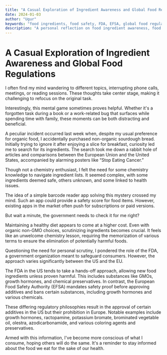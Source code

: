 ```yaml
---
title: "A Casual Exploration of Ingredient Awareness and Global Food Regulations"
date: 2024-01-03
author: "Ugur"
keywords: "food ingredients, food safety, FDA, EFSA, global food regulations, organic food, food additives"
description: "A personal reflection on food ingredient awareness, food regulations, and the differences between the FDA and EFSA standards."
---
```

# A Casual Exploration of Ingredient Awareness and Global Food Regulations

I often find my mind wandering to different topics, interrupting phone calls, meetings, or reading sessions. These thoughts take center stage, making it challenging to refocus on the original task.

Interestingly, this mental game sometimes proves helpful. Whether it's a forgotten task during a book or a work-related bug that surfaces while spending time with family, these moments can be both distracting and beneficial.

A peculiar incident occurred last week when, despite my usual preference for organic food, I accidentally purchased non-organic sourdough bread. Initially trying to ignore it after enjoying a slice for breakfast, curiosity led me to search for its ingredients. The search took me down a rabbit hole of articles and comparisons between the European Union and the United States, accompanied by alarming posters like “Stop Eating Cancer.”

Though not a chemistry enthusiast, I felt the need for some chemistry knowledge to navigate ingredient lists. It seemed complex, with some ingredients deemed safe, others unknown, and some linked to health issues.

The idea of a simple barcode reader app solving this mystery crossed my mind. Such an app could provide a safety score for food items. However, existing apps in the market often push for subscriptions or paid versions.

But wait a minute, the government needs to check it for me right?

Maintaining a healthy diet appears to come at a higher cost. Even with organic non-GMO choices, scrutinizing ingredients becomes crucial. It feels like an unwelcome chemistry lesson, requiring the memorization of various terms to ensure the elimination of potentially harmful foods.

Questioning the need for personal scrutiny, I pondered the role of the FDA, a government organization meant to safeguard consumers. However, the approach varies significantly between the US and the EU.

The FDA in the US tends to take a hands-off approach, allowing new food ingredients unless proven harmful. This includes substances like GMOs, growth hormones, and chemical preservatives. In contrast, the European Food Safety Authority (EFSA) mandates safety proof before approving additives and bans certain substances, including growth hormones and various chemicals.

These differing regulatory philosophies result in the approval of certain additives in the US but their prohibition in Europe. Notable examples include growth hormones, ractopamine, potassium bromate, brominated vegetable oil, olestra, azodicarbonamide, and various coloring agents and preservatives.

Armed with this information, I've become more conscious of what I consume, hoping others will do the same. It's a reminder to stay informed about the food we eat for the sake of our health.
